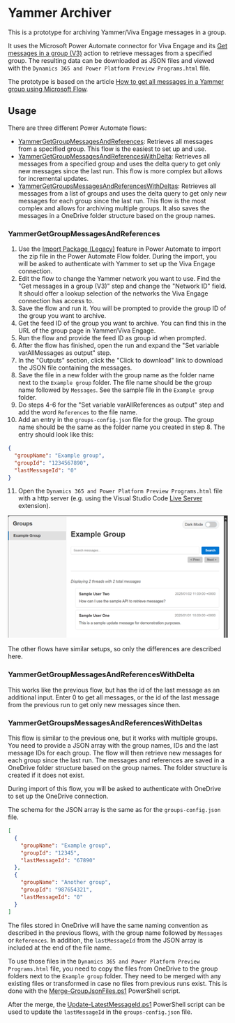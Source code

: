 # Yammer Archiver

This is a prototype for archiving Yammer/Viva Engage messages in a group.

It uses the Microsoft Power Automate connector for Viva Engage and its [Get messages in a group (V3)](https://learn.microsoft.com/en-us/connectors/yammer/#get-messages-in-a-group-(v3)) action to retrieve messages from a specified group. The resulting data can be downloaded as JSON files and viewed with the `Dynamics 365 and Power Platform Preview Programs.html` file.

The prototype is based on the article [How to get all messages in a Yammer group using Microsoft Flow](https://alextofan.com/2019/03/18/how-to-get-all-messages-in-a-yammer-group-using-microsoft-flow/).

## Usage

There are three different Power Automate flows:

- [YammerGetGroupMessagesAndReferences](Power%20Automate%20Flow/YammerGetGroupMessagesAndReferences_20250614103541.zip): Retrieves all messages from a specified group. This flow is the easiest to set up and use.
- [YammerGetGroupMessagesAndReferencesWithDelta](Power%20Automate%20Flow/YammerGetGroupMessagesAndReferencesWithDelta_20250622111937.zip): Retrieves all messages from a specified group and uses the delta query to get only new messages since the last run. This flow is more complex but allows for incremental updates.
- [YammerGetGroupsMessagesAndReferencesWithDeltas](Power%20Automate%20Flow/YammerGetGroupsMessagesAndReferencesWithDeltas_20250622111937.zip): Retrieves all messages from a list of groups and uses the delta query to get only new messages for each group since the last run. This flow is the most complex and allows for archiving multiple groups. It also saves the messages in a OneDrive folder structure based on the group names.

### YammerGetGroupMessagesAndReferences

1. Use the [Import Package (Legacy)](https://learn.microsoft.com/en-us/power-automate/export-import-flow-non-solution#import-a-flow) feature in Power Automate to import the zip file in the Power Automate Flow folder. During the import, you will be asked to authenticate with Yammer to set up the Viva Engage connection.
2. Edit the flow to change the Yammer network you want to use. Find the "Get messages in a group (V3)" step and change the "Network ID" field. It should offer a lookup selection of the networks the Viva Engage connection has access to.
3. Save the flow and run it. You will be prompted to provide the group ID of the group you want to archive.
4. Get the feed ID of the group you want to archive. You can find this in the URL of the group page in Yammer/Viva Engage.
5. Run the flow and provide the feed ID as group id when prompted.
6. After the flow has finished, open the run and expand the "Set variable varAllMessages as output" step.
7. In the "Outputs" section, click the "Click to download" link to download the JSON file containing the messages.
8. Save the file in a new folder with the group name as the folder name next to the `Example group` folder. The file name should be the group name followed by `Messages`. See the sample file in the `Example group` folder.
9. Do steps 4-6 for the "Set variable varAllReferences as output" step and add the word `References` to the file name.
10. Add an entry in the `groups-config.json` file for the group. The group name should be the same as the folder name you created in step 8. The entry should look like this:

```json
{
  "groupName": "Example group",
  "groupId": "1234567890",
  "lastMessageId": "0"
}
```
11. Open the `Dynamics 365 and Power Platform Preview Programs.html` file with a http server (e.g. using the Visual Studio Code [Live Server](https://marketplace.visualstudio.com/items?itemName=ritwickdey.LiveServer) extension).

![Viewing the Example Group messages](ExampleGroupMessagesView.png)

The other flows have similar setups, so only the differences are described here.

### YammerGetGroupMessagesAndReferencesWithDelta

This works like the previous flow, but has the id of the last message as an additional input. Enter 0 to get all messages, or the id of the last message from the previous run to get only new messages since then.

### YammerGetGroupsMessagesAndReferencesWithDeltas

This flow is similar to the previous one, but it works with multiple groups. You need to provide a JSON array with the group names, IDs and the last message IDs for each group. The flow will then retrieve new messages for each group since the last run. The messages and references are saved in a OneDrive folder structure based on the group names. The folder structure is created if it does not exist.

During import of this flow, you will be asked to authenticate with OneDrive to set up the OneDrive connection.

The schema for the JSON array is the same as for the `groups-config.json` file.

```json
[
  {
    "groupName": "Example group",
    "groupId": "12345",
    "lastMessageId": "67890"
  },
  {
    "groupName": "Another group",
    "groupId": "987654321",
    "lastMessageId": "0"
  }
]
```

The files stored in OneDrive will have the same naming convention as described in the previous flows, with the group name followed by `Messages` or `References`. In addition, the `lastMessageId` from the JSON array is included at the end of the file name.

To use those files in the `Dynamics 365 and Power Platform Preview Programs.html` file, you need to copy the files from OneDrive to the group folders next to the `Example group` folder. They need to be merged with any existing files or transformed in case no files from previous runs exist. This is done with the [Merge-GroupJsonFiles.ps1](Merge-GroupJsonFiles.ps1) PowerShell script. 

After the merge, the [Update-LatestMessageId.ps1](Update-LatestMessageId.ps1) PowerShell script can be used to update the `lastMessageId` in the `groups-config.json` file.